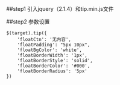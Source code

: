 
##step1
引入jquery（2.1.4）和tip.min.js文件

##step2
参数设置
    
    $(target).tip({
        'floatCtn': '无内容',
        'floatPadding': "5px 10px",
        'floatBgColor': 'white',
        'floatBorderWidth': '1px',
        'floatBorderStyle': 'solid',
        'floatBorderColor': '#000',
        'floatBorderRadius': '5px'
    })
